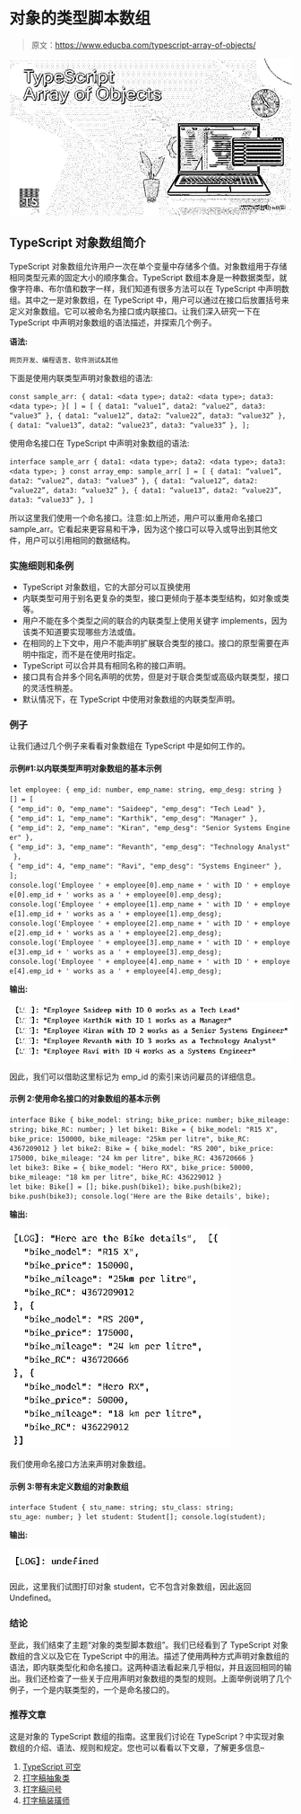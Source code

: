 # 对象的类型脚本数组

> 原文：<https://www.educba.com/typescript-array-of-objects/>

![TypeScript Array of Objects](img/5b2c761bc94d91a4f619e4cbb83b0911.png)



## TypeScript 对象数组简介

TypeScript 对象数组允许用户一次在单个变量中存储多个值。对象数组用于存储相同类型元素的固定大小的顺序集合。TypeScript 数组本身是一种数据类型，就像字符串、布尔值和数字一样，我们知道有很多方法可以在 TypeScript 中声明数组。其中之一是对象数组，在 TypeScript 中，用户可以通过在接口后放置括号来定义对象数组。它可以被命名为接口或内联接口。让我们深入研究一下在 TypeScript 中声明对象数组的语法描述，并探索几个例子。

**语法:**

<small>网页开发、编程语言、软件测试&其他</small>

下面是使用内联类型声明对象数组的语法:

`const sample_arr: {
data1: <data type>;
data2: <data type>;
data3: <data type>;
}[ ] = [
{ data1: “value1”, data2: “value2”, data3: “value3” },
{ data1: “value12”, data2: “value22”, data3: “value32” },
{ data1: “value13”, data2: “value23”, data3: “value33” },
];`

使用命名接口在 TypeScript 中声明对象数组的语法:

`interface sample_arr {
data1: <data type>;
data2: <data type>;
data3: <data type>;
}
const array_emp: sample_arr[ ] = [
{ data1: “value1”, data2: “value2”, data3: “value3” },
{ data1: “value12”, data2: “value22”, data3: “value32” },
{ data1: “value13”, data2: “value23”, data3: “value33” },
]`

所以这里我们使用一个命名接口。注意:如上所述，用户可以重用命名接口 sample_arr。它看起来更容易和干净，因为这个接口可以导入或导出到其他文件，用户可以引用相同的数据结构。

### 实施细则和条例

*   TypeScript 对象数组，它的大部分可以互换使用
*   内联类型可用于别名更复杂的类型，接口更倾向于基本类型结构，如对象或类等。
*   用户不能在多个类型之间的联合的内联类型上使用关键字 implements，因为该类不知道要实现哪些方法或值。
*   在相同的上下文中，用户不能声明扩展联合类型的接口。接口的原型需要在声明中指定，而不是在使用时指定。
*   TypeScript 可以合并具有相同名称的接口声明。
*   接口具有合并多个同名声明的优势，但是对于联合类型或高级内联类型，接口的灵活性稍差。
*   默认情况下，在 TypeScript 中使用对象数组的内联类型声明。

### 例子

让我们通过几个例子来看看对象数组在 TypeScript 中是如何工作的。

#### 示例#1:以内联类型声明对象数组的基本示例

`let employee: { emp_id: number, emp_name: string, emp_desg: string }[] = [
{ "emp_id": 0, "emp_name": "Saideep", "emp_desg": "Tech Lead" },
{ "emp_id": 1, "emp_name": "Karthik", "emp_desg": "Manager" },
{ "emp_id": 2, "emp_name": "Kiran", "emp_desg": "Senior Systems Engineer" },
{ "emp_id": 3, "emp_name": "Revanth", "emp_desg": "Technology Analyst" },
{ "emp_id": 4, "emp_name": "Ravi", "emp_desg": "Systems Engineer" },
];
console.log('Employee ' + employee[0].emp_name + ' with ID ' + employee[0].emp_id + ' works as a ' + employee[0].emp_desg);
console.log('Employee ' + employee[1].emp_name + ' with ID ' + employee[1].emp_id + ' works as a ' + employee[1].emp_desg);
console.log('Employee ' + employee[2].emp_name + ' with ID ' + employee[2].emp_id + ' works as a ' + employee[2].emp_desg);
console.log('Employee ' + employee[3].emp_name + ' with ID ' + employee[3].emp_id + ' works as a ' + employee[3].emp_desg);
console.log('Employee ' + employee[4].emp_name + ' with ID ' + employee[4].emp_id + ' works as a ' + employee[4].emp_desg);`

**输出:**

![TypeScript Array of Objects 1](img/c1b5669a2cab0231cb4b5d271534e87e.png)



因此，我们可以借助这里标记为 emp_id 的索引来访问雇员的详细信息。

#### 示例 2:使用命名接口的对象数组的基本示例

`interface Bike {
bike_model: string;
bike_price: number;
bike_mileage: string;
bike_RC: number;
}
let bike1: Bike = {
bike_model: "R15 X",
bike_price: 150000,
bike_mileage: "25km per litre",
bike_RC: 4367209012
}
let bike2: Bike = {
bike_model: "RS 200",
bike_price: 175000,
bike_mileage: "24 km per litre",
bike_RC: 436720666
}
let bike3: Bike = {
bike_model: "Hero RX",
bike_price: 50000,
bike_mileage: "18 km per litre",
bike_RC: 436229012
}
let bike: Bike[] = [];
bike.push(bike1);
bike.push(bike2);
bike.push(bike3);
console.log('Here are the Bike details', bike);`

**输出:**

![TypeScript Array of Objects 2](img/e12af04d714e8714ba5c43510fdbe123.png)



我们使用命名接口方法来声明对象数组。

#### 示例 3:带有未定义数组的对象数组

`interface Student {
stu_name: string;
stu_class: string;
stu_age: number;
}
let student: Student[];
console.log(student);`

**输出:**

![TypeScript Array of Objects 3](img/cf3f0b403e65a01f9cc15e40d4f5cf5d.png)



因此，这里我们试图打印对象 student，它不包含对象数组，因此返回 Undefined。

### 结论

至此，我们结束了主题“对象的类型脚本数组”。我们已经看到了 TypeScript 对象数组的含义以及它在 TypeScript 中的用法。描述了使用两种方式声明对象数组的语法，即内联类型化和命名接口。这两种语法看起来几乎相似，并且返回相同的输出。我们还检查了一些关于应用声明对象数组的类型的规则。上面举例说明了几个例子，一个是内联类型的，一个是命名接口的。

### 推荐文章

这是对象的 TypeScript 数组的指南。这里我们讨论在 TypeScript？中实现对象数组的介绍、语法、规则和规定。您也可以看看以下文章，了解更多信息–

1.  [TypeScript 可空](https://www.educba.com/typescript-nullable/)
2.  [打字稿抽象类](https://www.educba.com/typescript-abstract-class/)
3.  [打字稿问号](https://www.educba.com/typescript-question-mark/)
4.  [打字稿装璜师](https://www.educba.com/typescript-decorators/)





